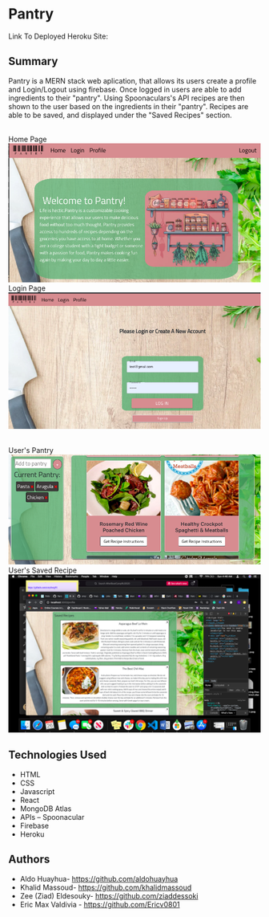 # Pantry


Link To Deployed Heroku Site: 

## Summary
Pantry is a MERN stack web aplication, that allows its users create a profile and Login/Logout using firebase. Once logged in users are able to add ingredients to their "pantry". Using Spoonaculars's API recipes are then shown to the user based on the ingredients in their "pantry". Recipes are able to be saved, and displayed under the "Saved Recipes" section.

<br/>Home Page <br/> ![Login](././client/src/images/home.png)
<br/>Login Page <br/> ![Login](././client/src/images/Log-in.png) 

<br/>User's Pantry <br/> ![Login](././client/src/images/search.png)
<br/>User's Saved Recipe <br/> ![Login](././client/src/images/Saved.png)





## Technologies Used

- HTML
- CSS
- Javascript
- React
- MongoDB Atlas
- APIs –  Spoonacular
- Firebase
- Heroku
 
 
 


## Authors
- Aldo Huayhua- https://github.com/aldohuayhua
- Khalid Massoud- https://github.com/khalidmassoud
- Zee (Ziad) Eldesouky- https://github.com/ziaddessoki
- Eric Max Valdivia - https://github.com/Ericv0801


